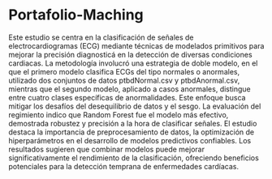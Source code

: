 # Portafolio-Maching


Este estudio se centra en la clasificación de señales de electrocardiogramas (ECG) mediante técnicas de modelados primitivos para
mejorar la precisión diagnosticá en la detección de diversas condiciones
cardiacas. La metodología involucró una estrategia de doble modelo, en
el que el primero modelo clasifica ECGs del tipo normales o anormales,
utilizado dos conjuntos de datos ptbdNormal.csv y ptbdAnormal.csv,
mientras que el segundo modelo, aplicado a casos anormales, distingue
entre cuatro clases específicas de anormalidades. Este enfoque busca mitigar los desafíos del desequilibrio de datos y el sesgo. La evaluación del
regimiento indico que Random Forest fue el modelo más efectivo, demostrada robustez y precisión a la hora de clasificar señales. El estudio
destaca la importancia de preprocesamiento de datos, la optimización de
hiperparámetros en el desarrollo de modelos predictivos confiables. Los
resultados sugieren que combinar modelos puede mejorar significativamente el rendimiento de la clasificación, ofreciendo beneficios potenciales
para la detección temprana de enfermedades cardíacas.

